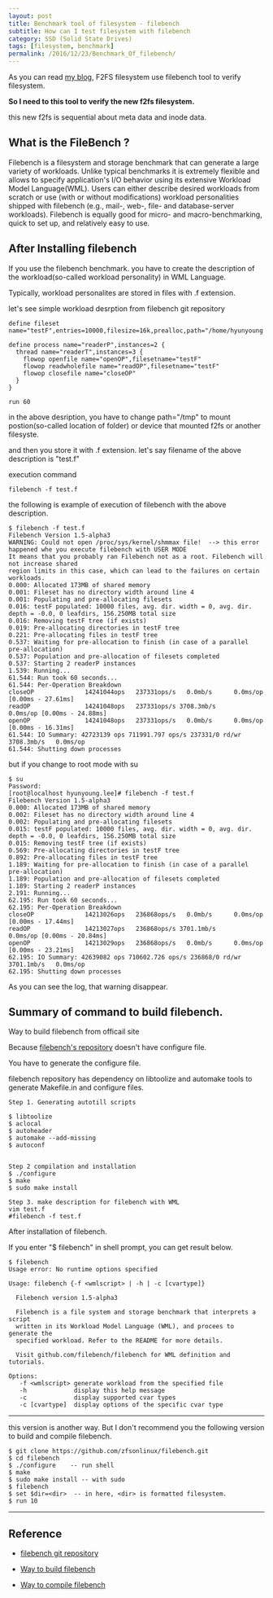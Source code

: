 ```yaml
---
layout: post
title: Benchmark tool of filesystem - filebench
subtitle: How can I test filesystem with filebench
category: SSD (Solid State Drives)
tags: [filesystem, benchmark]
permalink: /2016/12/23/Benchmark_Of_filebench/
---
```


 As you can read [my blog](/2016/12/12/How_To_Check_Performance_Of_F2FS/), F2FS filesystem use filebench tool to verify filesystem.
 
 **So I need to this tool to verify the new f2fs filesystem.**
 
 this new f2fs is sequential about meta data and inode data. 
 
## What is the FileBench ?

 Filebench is a filesystem and storage benchmark that can generate a large variety of workloads. Unlike typical benchmarks it is extremely flexible and allows to specify application's I/O behavior using its extensive Workload Model Language(WML). Users can either describe desired workloads from scratch or use (with or without modifications) workload personalities shipped with filebench (e.g., mail-, web-, file- and database-server workloads). Filebench is equally good for micro- and macro-benchmarking, quick to set up, and relatively easy to use.  
 
## After Installing filebench

 If you use the filebench benchmark. you have to create the description of the workload(so-called workload personality) in WML Language.
 
 Typically, workload personalites are stored in files with .f extension. 
 
 let's see simple workload desrption from filebench git repository 
 
``` 
define fileset name="testF",entries=10000,filesize=16k,prealloc,path="/home/hyunyoung.lee/tmp"

define process name="readerP",instances=2 {
  thread name="readerT",instances=3 {
    flowop openfile name="openOP",filesetname="testF"
    flowop readwholefile name="readOP",filesetname="testF"
    flowop closefile name="closeOP"
  }
}

run 60
``` 
 
  in the above desription, you have to change path="/tmp" to mount postion(so-called location of folder) or device that mounted f2fs or another filesyste. 
  
  and then you store it with .f extension. let's say filename of the above description is "test.f"
  
  execution command 
 
```shell
filebench -f test.f
```

 the following is example of execution of filebench with the above description.

```shell
$ filebench -f test.f
Filebench Version 1.5-alpha3
WARNING: Could not open /proc/sys/kernel/shmmax file!  --> this error happened whe you execute filebench with USER MODE
It means that you probably ran Filebench not as a root. Filebench will not increase shared
region limits in this case, which can lead to the failures on certain workloads.
0.000: Allocated 173MB of shared memory
0.001: Fileset has no directory width around line 4
0.001: Populating and pre-allocating filesets
0.016: testF populated: 10000 files, avg. dir. width = 0, avg. dir. depth = -0.0, 0 leafdirs, 156.250MB total size
0.016: Removing testF tree (if exists)
0.019: Pre-allocating directories in testF tree
0.221: Pre-allocating files in testF tree
0.537: Waiting for pre-allocation to finish (in case of a parallel pre-allocation)
0.537: Population and pre-allocation of filesets completed
0.537: Starting 2 readerP instances
1.539: Running...
61.544: Run took 60 seconds...
61.544: Per-Operation Breakdown
closeOP              14241044ops   237331ops/s   0.0mb/s      0.0ms/op [0.00ms - 27.61ms]
readOP               14241048ops   237331ops/s 3708.3mb/s      0.0ms/op [0.00ms - 24.88ms]
openOP               14241048ops   237331ops/s   0.0mb/s      0.0ms/op [0.00ms - 16.31ms]
61.544: IO Summary: 42723139 ops 711991.797 ops/s 237331/0 rd/wr 3708.3mb/s   0.0ms/op
61.544: Shutting down processes
```

 but if you change to root mode with su 
 
```shell
$ su                                         
Password: 
[root@localhost hyunyoung.lee]# filebench -f test.f
Filebench Version 1.5-alpha3
0.000: Allocated 173MB of shared memory
0.002: Fileset has no directory width around line 4
0.002: Populating and pre-allocating filesets
0.015: testF populated: 10000 files, avg. dir. width = 0, avg. dir. depth = -0.0, 0 leafdirs, 156.250MB total size
0.015: Removing testF tree (if exists)
0.569: Pre-allocating directories in testF tree
0.892: Pre-allocating files in testF tree
1.189: Waiting for pre-allocation to finish (in case of a parallel pre-allocation)
1.189: Population and pre-allocation of filesets completed
1.189: Starting 2 readerP instances
2.191: Running...
62.195: Run took 60 seconds...
62.195: Per-Operation Breakdown
closeOP              14213026ops   236868ops/s   0.0mb/s      0.0ms/op [0.00ms - 17.44ms]
readOP               14213027ops   236868ops/s 3701.1mb/s      0.0ms/op [0.00ms - 20.84ms]
openOP               14213029ops   236868ops/s   0.0mb/s      0.0ms/op [0.00ms - 23.21ms]
62.195: IO Summary: 42639082 ops 710602.726 ops/s 236868/0 rd/wr 3701.1mb/s   0.0ms/op
62.195: Shutting down processes
```
  As you can see the log, that warning disappear. 


 
## Summary of command to build filebench.
 
 Way to build filebench from officail site
 
 Because [filebench's repository](https://github.com/filebench/filebench) doesn't have configure file. 
 
 You have to generate the configure file. 
 
 filebench repository has dependency on libtoolize and automake tools to generate Makefile.in and configure files. 
 
```
Step 1. Generating autotill scripts

$ libtoolize
$ aclocal
$ autoheader
$ automake --add-missing
$ autoconf


Step 2 compilation and installation
$ ./configure
$ make
$ sudo make install

Step 3. make description for filebench with WML
vim test.f
#filebench -f test.f
```
 
 After installation of filebench. 
 
 If you enter "$ filebench" in shell prompt, you can get result below.

```
$ filebench
Usage error: No runtime options specified

Usage: filebench {-f <wmlscript> | -h | -c [cvartype]}

  Filebench version 1.5-alpha3

  Filebench is a file system and storage benchmark that interprets a script
  written in its Workload Model Language (WML), and procees to generate the
  specified workload. Refer to the README for more details.

  Visit github.com/filebench/filebench for WML definition and tutorials.

Options:
   -f <wmlscript> generate workload from the specified file
   -h             display this help message
   -c             display supported cvar types
   -c [cvartype]  display options of the specific cvar type
```
---

this version is another way. But I don't recommend you the following version to build and compile filebench. 

```shell 
$ git clone https://github.com/zfsonlinux/filebench.git
$ cd filebench
$ ./configure    -- run shell
$ make
$ sudo make install -- with sudo
$ filebench
$ set $dir=<dir>  -- in here, <dir> is formatted filesystem.
$ run 10
```
--- 
 
 ## Reference
 
  - [filebench git repository](https://github.com/filebench/filebench)
 
  - [Way to build filebench](https://github.com/filebench/filebench/wiki)
 
  - [Way to compile filebench](https://github.com/zfsonlinux/filebench)
